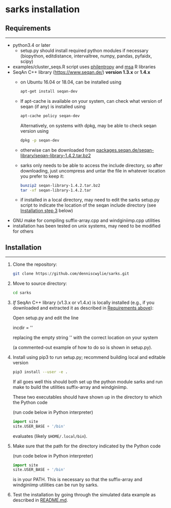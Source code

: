 # sarks installation

## Requirements
---------------
- python3.4 or later
  - setup.py should install required python modules if necessary
    (biopython, editdistance, intervaltree, numpy, pandas, pyfaidx, scipy)
- examples/cluster_seqs.R script uses [philentropy](https://cran.r-project.org/web/packages/philentropy/index.html) and [msa](https://bioconductor.org/packages/release/bioc/html/msa.html) R libraries
- SeqAn C++ library (https://www.seqan.de/) **version 1.3.x** or **1.4.x**
  - on Ubuntu 16.04 or 18.04, can be installed using

    ```bash
	apt-get install seqan-dev
	```
	
  - If apt-cache is available on your system, can check what version
    of seqan (if any) is installed using

    ```bash
    apt-cache policy seqan-dev
    ```

    Alternatively, on systems with dpkg, may be able to check seqan version using

    ```bash
	dpkg -p seqan-dev
	```

  -  <a name="seqan-download"></a>
     otherwise can be downloaded from
    [packages.seqan.de/seqan-library/seqan-library-1.4.2.tar.bz2](http://packages.seqan.de/seqan-library/seqan-library-1.4.2.tar.bz2)
	- sarks only needs to be able to access the include directory, so
      after downloading, just uncompress and untar the file in
      whatever location you prefer to keep it:

      ```bash
	  bunzip2 seqan-library-1.4.2.tar.bz2
	  tar -xf seqan-library-1.4.2.tar
	  ```

    - if installed in a local directory, may need to edit the sarks
      setup.py script to indicate the location of the seqan include
      directory (see [Installation step 3](#install-step-3) below)
- GNU make for compiling suffix-array.cpp and windginiimp.cpp utilities
- installation has been tested on unix systems, may need to be modified for others

## Installation
---------------

1. Clone the repository:

   ```bash
   git clone https://github.com/denniscwylie/sarks.git
   ```

2. Move to source directory:

   ```bash
   cd sarks
   ```

3. <a name="install-step-3"></a>
   *If* SeqAn C++ library (v1.3.x or v1.4.x) is locally installed
   (e.g., if you downloaded and extracted it as described in
   [Requirements above](seqan-download)):

   Open setup.py and edit the line

   incdir = ''

   replacing the empty string '' with the correct location on your system

   (a commented-out example of how to do so is shown in setup.py).

4. Install using pip3 to run setup.py; recommend building local and editable version

   ```bash
   pip3 install --user -e .
   ```

   If all goes well this should both set up the python module sarks and
   run make to build the utilities suffix-array and windginiimp.
   
   These two executables should have shown up in the directory to which the Python code

   (run code below in Python interpreter)

   ```python
   import site
   site.USER_BASE + '/bin'
   ```

   evaluates (likely `$HOME/.local/bin`).

5. Make sure that the path for the directory indicated by the Python code

   (run code below in Python interpreter)

   ```python
   import site
   site.USER_BASE + '/bin'
   ```
   is in your PATH. This is necessary so that the suffix-array and windginiimp
   utilities can be run by sarks.

6. Test the installation by going through the simulated data example
   as described in [README.md](README.md).
